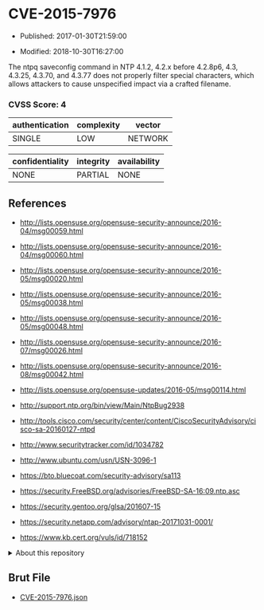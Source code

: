 # CVE-2015-7976

- Published: 2017-01-30T21:59:00

- Modified: 2018-10-30T16:27:00

The ntpq saveconfig command in NTP 4.1.2, 4.2.x before 4.2.8p6, 4.3, 4.3.25, 4.3.70, and 4.3.77 does not properly filter special characters, which allows attackers to cause unspecified impact via a crafted filename.

### CVSS Score: **4**

| authentication | complexity | vector |
| --- | --- | --- |
| SINGLE | LOW | NETWORK |

| confidentiality | integrity | availability |
| --- | --- | --- |
| NONE | PARTIAL | NONE |

## References

* http://lists.opensuse.org/opensuse-security-announce/2016-04/msg00059.html

* http://lists.opensuse.org/opensuse-security-announce/2016-04/msg00060.html

* http://lists.opensuse.org/opensuse-security-announce/2016-05/msg00020.html

* http://lists.opensuse.org/opensuse-security-announce/2016-05/msg00038.html

* http://lists.opensuse.org/opensuse-security-announce/2016-05/msg00048.html

* http://lists.opensuse.org/opensuse-security-announce/2016-07/msg00026.html

* http://lists.opensuse.org/opensuse-security-announce/2016-08/msg00042.html

* http://lists.opensuse.org/opensuse-updates/2016-05/msg00114.html

* http://support.ntp.org/bin/view/Main/NtpBug2938

* http://tools.cisco.com/security/center/content/CiscoSecurityAdvisory/cisco-sa-20160127-ntpd

* http://www.securitytracker.com/id/1034782

* http://www.ubuntu.com/usn/USN-3096-1

* https://bto.bluecoat.com/security-advisory/sa113

* https://security.FreeBSD.org/advisories/FreeBSD-SA-16:09.ntp.asc

* https://security.gentoo.org/glsa/201607-15

* https://security.netapp.com/advisory/ntap-20171031-0001/

* https://www.kb.cert.org/vuls/id/718152

<details>
<summary>About this repository</summary> 

  This repository is part of the project [Live Hack CVE](https://github.com/Live-Hack-CVE). Main website can be found [www.live-hack.org](https://www.live-hack.org) 
  
  Made by [Sn0wAlice](https://github.com/Sn0wAlice) for the people that care about security and need to have a feed of the latest CVEs. Hope you enjoy it, don't forget to star the repo and follow me on [Twitter](https://twitter.com/Sn0wAlice) and [Github](https://github.com/Sn0wAlice). And that is my [personnal website](https://www.alice-snow.me/)

  - [Home Page](https://github.com/Live-Hack-CVE)
  - [Framework](https://github.com/Live-Hack-CVE/cve-framework)
  - [CVE database](https://github.com/Live-Hack-CVE/full_database)
  - [Changelog](https://github.com/Live-Hack-CVE/Changelog)
</details>

## Brut File

* [CVE-2015-7976.json](https://raw.githubusercontent.com/Live-Hack-CVE/full_database/main/cves/2015/CVE-2015-7976.json)

